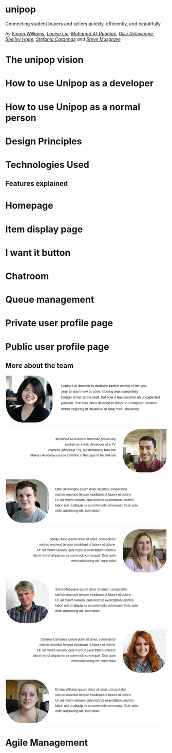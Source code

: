 unipop
====
Connecting student buyers and sellers quickly, efficiently, and beautifully

*by [Emma Williams], [Louise Lai], [Muhanad Al-Rubaiee], [Ollie Delevingne], [Shelley Hope], [Stefania Cardenas] and [Steve Musgrave]*

The unipop vision
===

How to use Unipop as a developer
===

How to use Unipop as a normal person
===

Design Principles
===

Technologies Used
====

Features explained
---

Homepage
===

Item display page
===

I want it button
===

Chatroom
===

Queue management
===

Private user profile page
===

Public user profile page
===


More about the team
---
![](public/readme_images/louise.jpg) 

![](public/readme_images/muhanad.jpg) 

![](public/readme_images/ollie.jpg) 

![](public/readme_images/shelley.jpg) 

![](public/readme_images/steve.jpg) 

![](public/readme_images/stef.jpg)

![](public/readme_images/emma.jpg) 



Agile Management
===


[Emma Williams]:https://github.com/Em01
[Louise Lai]:https://github.com/loulai
[Muhanad Al-Rubaiee]:https://github.com/muhanad40
[Ollie Delevingne]:https://github.com/odelevingne
[Shelley Hope]:https://github.com/ShelleyHope
[Stefania Cardenas]:https://github.com/stefaniacardenas
[Steve Musgrave]:https://github.com/StephanMusgrave